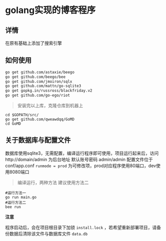 # golang实现的博客程序

## 详情
在原有基础上添加了搜索引擎
## 如何使用


```bash
go get github.com/astaxie/beego
go get github.com/beego/bee
go get github.com/jmoiron/sqlx
go get github.com/mattn/go-sqlite3
go get gopkg.in/russross/blackfriday.v2
go get github.com/go-ego/riot
```

> 安装完以上库，克隆仓库到机器上

```shell
cd $GOPATH/src/
go get github.com/qweawdqq/GoMD
cd GoMD
```

## 关于数据库与配置文件

数据库使用sqlite3，无需配置，编译运行程序即可使用，项目运行起来后，访问 http://domain/admin 为后台地址 默认账号密码 admin/admin
配置文件位于 conf/app.conf `runmode = prod` 为可修改项，prod对应程序使用80端口，dev使用8080端口

> 编译运行，两种方法 建议使用方法二

```
#运行方法一
go run main.go
#运行方法二
bee run
```

**注意**

程序启动后，会在项目根目录下加锁 `install.lock` ，若希望重新部署项目，请备份数据后清除该文件与数据库文件 `data.db`
